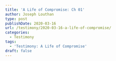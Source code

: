 ```yaml
---
title: 'A Life of Compromise: Ch 01'
author: Joseph Louthan
type: post
publishDate: 2020-03-16
url: /testimony/2020-03-16-a-life-of-compromise/
categories:
  - Testimony
tags:
  - 'Testimony: A Life of Compromise'
draft: false
---
```


